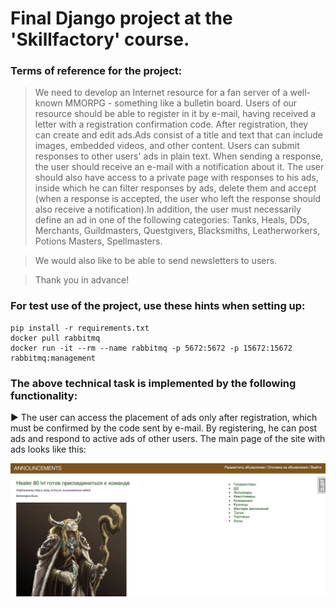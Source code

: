 # Final Django project at the 'Skillfactory' course.
### Terms of reference for the project:
>We need to develop an Internet resource for a fan server of a well-known MMORPG - something like a bulletin board. Users of our resource should be able to register in it by e-mail, having received a letter with a registration confirmation code. After registration, they can create and edit ads.Ads consist of a title and text that can include images, embedded videos, and other content. Users can submit responses to other users' ads in plain text. When sending a response, the user should receive an e-mail with a notification about it. The user should also have access to a private page with responses to his ads, inside which he can filter responses by ads, delete them and accept (when a response is accepted, the user who left the response should also receive a notification).In addition, the user must necessarily define an ad in one of the following categories: Tanks, Heals, DDs, Merchants, Guildmasters, Questgivers, Blacksmiths, Leatherworkers, Potions Masters, Spellmasters.

>We would also like to be able to send newsletters to users.

>Thank you in advance!

### For test use of the project, use these hints when setting up:

    pip install -r requirements.txt
    docker pull rabbitmq
    docker run -it --rm --name rabbitmq -p 5672:5672 -p 15672:15672 rabbitmq:management

### The above technical task is implemented by the following functionality:
:arrow_forward: The user can access the placement of ads only after registration, which must be confirmed by the code sent by e-mail.
By registering, he can post ads and respond to active ads of other users.
The main page of the site with ads looks like this:

![Screenshot](https://github.com/mojout/bulletinboard/blob/master/media/images/2023/07/02/mainpage.jpg)

